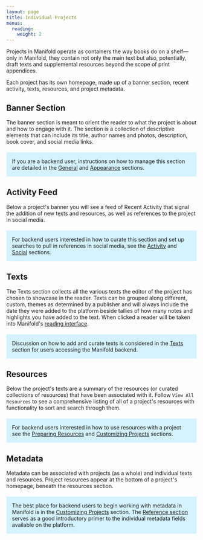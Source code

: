 ```yaml
---
layout: page
title: Individual Projects
menus:
  reading:
    weight: 2
---
```


Projects in Manifold operate as containers the way books do on a shelf—only in Manifold, they contain not only the main text but also, potentially, draft texts and supplemental resources beyond the scope of print appendices.

Each project has its own homepage, made up of a banner section, recent activity, texts, resources, and project metadata.

## Banner Section

The banner section is meant to orient the reader to what the project is about and how to engage with it. The section is a collection of descriptive elements that can include its title, author names and photos, description, book cover, and social media links.

<div style="background: #d4f2ff; margin: 20px 0; padding: 15px;">
If you are a backend user, instructions on how to manage this section are detailed in the <a href="/docs/projects/customizing/general.html">General</a> and <a href="/docs/projects/customizing/appearance.html">Appearance</a> sections.
</div>

## Activity Feed

Below a project's banner you will see a feed of Recent Activity that signal the addition of new texts and resources, as well as references to the project in social media.

<div style="background: #d4f2ff; margin: 20px 0; padding: 15px;">
For backend users interested in how to curate this section and set up searches to pull in references in social media, see the <a href="/docs/projects/customizing/activity.html">Activity</a> and <a href="/docs/projects/customizing/social.html">Social</a> sections.
</div>

## Texts

The Texts section collects all the various texts the editor of the project has chosen to showcase in the reader. Texts can be grouped along different, custom, themes as determined by a publisher and will always include the date they were added to the platform beside tallies of how many notes and highlights you have added to the text. When clicked a reader will be taken into Manifold's [reading interface](interface.html).

<div style="background: #d4f2ff; margin: 20px 0; padding: 15px;">
Discussion on how to add and curate texts is considered in the <a href="/docs/projects/customizing/texts.html">Texts</a> section for users accessing the Manifold backend.
</div>

## Resources

Below the project's texts are a summary of the resources (or curated collections of resources) that have been associated with it. Follow `View All Resources` to see a comprehensive listing of all of a project's resources with functionality to sort and search through them.

<div style="background: #d4f2ff; margin: 20px 0; padding: 15px;">
For backend users interested in how to use resources with a project see the <a href="/docs/projects/resources.html">Preparing Resources</a> and <a href="/docs/projects/customizing/resources.html">Customizing Projects</a> sections.
</div>

## Metadata

Metadata can be associated with projects (as a whole) and individual texts and resources. Project resources appear at the bottom of a project's homepage, beneath the resources section.

<div style="background: #d4f2ff; margin: 20px 0; padding: 15px;">
The best place for backend users to begin working with metadata in Manifold is in the <a href="/docs/projects/customizing/resources.html">Customizing Projects</a> section. The <a href="/docs/reference/metadata.html">Reference section</a> serves as a good introductory primer to the individual metadata fields available on the platform.
</div>
